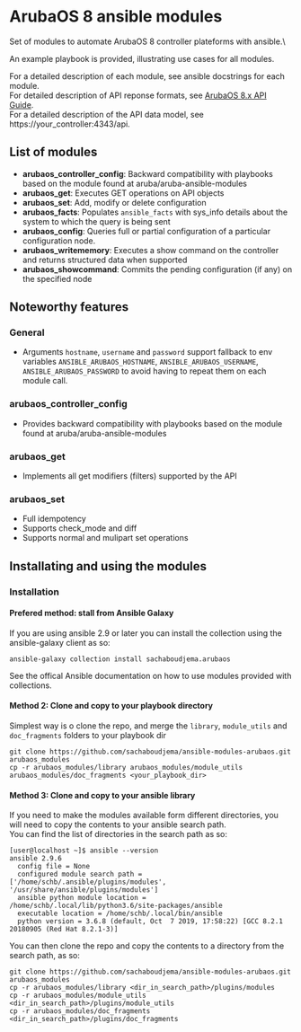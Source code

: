 # ArubaOS 8 ansible modules

Set of modules to automate ArubaOS 8 controller plateforms with ansible.\

An example playbook is provided, illustrating use cases for all modules.

For a detailed description of each module, see ansible docstrings for each module.\
For detailed description of API reponse formats, see [ArubaOS 8.x API Guide](https://asp.arubanetworks.com/downloads;fileTypes=DOCUMENT;products=Aruba%20Mobility%20Controllers%20%28AOS%29;fileContents=API%20Guide).\
For a detailed description of the API data model, see https://your_controller:4343/api.

## List of modules

* **arubaos_controller_config**: Backward compatibility with playbooks based on the module found at aruba/aruba-ansible-modules
* **arubaos_get**: Executes GET operations on API objects
* **arubaos_set**: Add, modify or delete configuration
* **arubaos_facts**: Populates `ansible_facts` with sys_info details about the system to which the query is being sent
* **arubaos_config**: Queries full or partial configuration of a particular configuration node.
* **arubaos_writememory**: Executes a show command on the controller and returns structured data when supported
* **arubaos_showcommand**: Commits the pending configuration (if any) on the specified node

## Noteworthy features

### General

* Arguments `hostname`, `username` and `password` support fallback to env variables `ANSIBLE_ARUBAOS_HOSTNAME`, `ANSIBLE_ARUBAOS_USERNAME`, `ANSIBLE_ARUBAOS_PASSWORD` to avoid having to repeat them on each module call.

### arubaos_controller_config

* Provides backward compatibility with playbooks based on the module found at aruba/aruba-ansible-modules

### arubaos_get

* Implements all get modifiers (filters) supported by the API

### arubaos_set

* Full idempotency
* Supports check_mode and diff
* Supports normal and mulipart set operations

## Installating and using the modules

### Installation

#### Prefered method: stall from Ansible Galaxy

If you are using ansible 2.9 or later you can install the collection using the ansible-galaxy client as so:

```
ansible-galaxy collection install sachaboudjema.arubaos
```

See the offical Ansible documentation on how to use modules provided with collections.

#### Method 2: Clone and copy to your playbook directory

Simplest way is o clone the repo, and merge the `library`, `module_utils` and `doc_fragments` folders to your playbook dir

```
git clone https://github.com/sachaboudjema/ansible-modules-arubaos.git arubaos_modules
cp -r arubaos_modules/library arubaos_modules/module_utils arubaos_modules/doc_fragments <your_playbook_dir>
```

#### Method 3: Clone and copy to your ansible library

If you need to make the modules available form different directories, you will need to copy the contents to your ansible search path.\
You can find the list of directories in the search path as so:

```
[user@localhost ~]$ ansible --version
ansible 2.9.6
  config file = None
  configured module search path = ['/home/schb/.ansible/plugins/modules', '/usr/share/ansible/plugins/modules']
  ansible python module location = /home/schb/.local/lib/python3.6/site-packages/ansible
  executable location = /home/schb/.local/bin/ansible
  python version = 3.6.8 (default, Oct  7 2019, 17:58:22) [GCC 8.2.1 20180905 (Red Hat 8.2.1-3)]
```

You can then clone the repo and copy the contents to a directory from the search path, as so:

```
git clone https://github.com/sachaboudjema/ansible-modules-arubaos.git arubaos_modules
cp -r arubaos_modules/library <dir_in_search_path>/plugins/modules
cp -r arubaos_modules/module_utils <dir_in_search_path>/plugins/module_utils
cp -r arubaos_modules/doc_fragments <dir_in_search_path>/plugins/doc_fragments
```